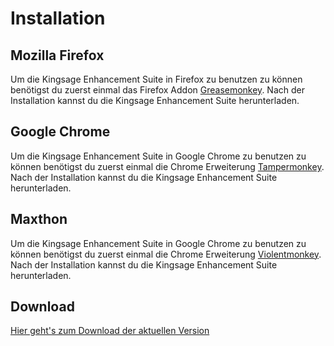 # Installation

## Mozilla Firefox

Um die Kingsage Enhancement Suite in Firefox zu benutzen zu können benötigst du zuerst einmal das Firefox Addon [Greasemonkey](https://addons.mozilla.org/firefox/addon/greasemonkey/).
Nach der Installation kannst du die Kingsage Enhancement Suite herunterladen.

## Google Chrome

Um die Kingsage Enhancement Suite in Google Chrome zu benutzen zu können benötigst du zuerst einmal die Chrome Erweiterung [Tampermonkey](https://chrome.google.com/webstore/detail/tampermonkey/dhdgffkkebhmkfjojejmpbldmpobfkfo).
Nach der Installation kannst du die Kingsage Enhancement Suite herunterladen.

## Maxthon

Um die Kingsage Enhancement Suite in Google Chrome zu benutzen zu können benötigst du zuerst einmal die Chrome Erweiterung [Violentmonkey](http://extension.maxthon.com/detail/index.php?view_id=1680).
Nach der Installation kannst du die Kingsage Enhancement Suite herunterladen.

## Download

[Hier geht's zum Download der aktuellen Version](https://github.com/mstoppert/kingsage_enhancement_suite/raw/release/dist/kingsage_enhancement_sui.user.js)
